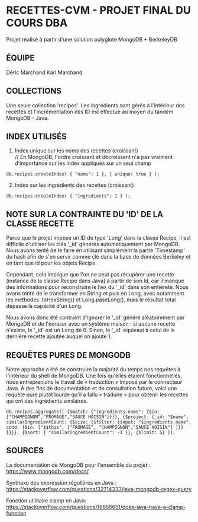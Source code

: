 # RECETTES-CVM - PROJET FINAL DU COURS DBA
Projet réalisé à partir d'une solution polyglote MongoDB + BerkeleyDB

## ÉQUIPE
Déric Marchand
Karl Marchand

## COLLECTIONS
Une seule collection 'recipes'. Les ingrédients sont gérés
à l'intérieur des recettes et l'incrémentation des ID est
effectué au moyen du tandem MongoDB - Java.

## INDEX UTILISÉS
1. Index unique sur les noms des recettes (croissant)    
// En MongoDB, l'ordre croissant et décroissant n'a pas vraiment d'importance sur les index appliqués sur un seul champ
```
db.recipes.createIndex( { "name": 1 }, { unique: true } );
```

2. Index sur les ingrédients des recettes (croissant)
```
db.recipes.createIndex( { "ingredients": 1 } );
```

## NOTE SUR LA CONTRAINTE DU 'ID' DE LA CLASSE RECETTE
Parce que le projet impose un ID de type 'Long' dans la classe Recipe,
il est difficile d'utiliser les clés '_id' générés automatiquement par MongoDB.
Nous avons tenté de le faire en utilisant simplement la partie 'Timestamp' du hash
afin de s'en servir comme clé dans la base de données Berkeley 
et en tant que id pour les objets Recipe.

Cependant, cela implique que l'on ne peut pas récupérer une recette (instance de la classe
Recipe dans Java) à partir de son Id, car il manque des informations pour reconstruire
le hex du '_id' dans son entièreté. Nous avons tenté de le transformer en String et puis en Long,
avec notamment les méthodes .toHexString() et Long.paseLong(), mais le résultat total
dépasse la capacité d'un Long.

Nous avons donc été contraint d'ignorer le '_id' généré aléatoirement par MongoDB et de l'écraser
avec un système maison : si aucune recette n'existe, le '_id' est un Long de 0. Sinon, le '_id'
équivaut à celui de la dernière recette ajoutée auquel on ajoute 1.

## REQUÊTES PURES DE MONGODB
Notre approche a été de construire la majorité du temps nos requêtes à l'intérieur du shell de MongoDB.
Une fois qu'elles étaient fonctionnelles, nous entreprenions le travail de « traduction » imposé par le
connecteur Java. À des fins de documentation et de consultation future, voici une requête pure plutôt lourde
qu'il a fallu « traduire » pour obtenir les recettes qui ont des ingrédients similaires.

```
db.recipes.aggregate([ {$match: {"ingredients.name": {$in: ["CHAMPIGNON","FROMAGE","SAUCE HOISIN"]}}}, {$project: {_id: "$name", similarIngredientCount: {$size: {$filter: {input: "$ingredients.name", cond: {$in: ["$$this", ["FROMAGE", "CHAMPIGNON","SAUCE HOISIN"] ]}} }}}}, {$sort: { "similarIngredientCount": -1 }}, {$limit: 5} ]);
```

## SOURCES
La documentation de MongoDB pour l'ensemble du projet :
https://www.mongodb.com/docs/

Synthaxe des expression régulières en Java :
https://stackoverflow.com/questions/32714333/java-mongodb-regex-query

Fonction utilitaire clamp en Java:
https://stackoverflow.com/questions/16656651/does-java-have-a-clamp-function

